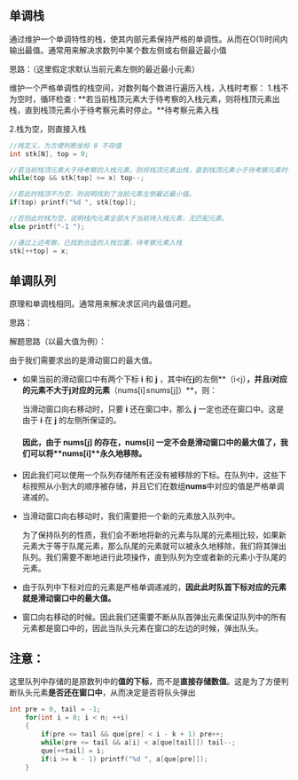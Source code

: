 ## 单调栈

通过维护一个单调特性的栈，使其内部元素保持严格的单调性。从而在O(1)时间内输出最值。通常用来解决求数列中某个数左侧或右侧最近最小值

思路：（这里假定求默认当前元素左侧的最近最小元素）

维护一个严格单调性的栈空间，对数列每个数进行遍历入栈，入栈时考察：
1.栈不为空时，循环检查 : **若当前栈顶元素大于待考察的入栈元素，则将栈顶元素出栈，直到栈顶元素小于待考察元素时停止。**待考察元素入栈

2.栈为空，则直接入栈

```c++
//栈定义，为方便判断坐标 0 不存值
int stk[N], top = 0;

//若当前栈顶元素大于待考察的入栈元素，则将栈顶元素出栈，直到栈顶元素小于待考察元素时停止
while(top && stk[top] >= x) top--;

//若此时栈顶不为空，则说明找到了当前元素左侧最近最小值。
if(top) printf("%d ", stk[top]); 

//否则此时栈为空，说明栈内元素全部大于当前待入栈元素，无匹配元素。
else printf("-1 ");

//通过上述考察，已找到合适的入栈位置，待考察元素入栈
stk[++top] = x;
```





## 单调队列

原理和单调栈相同。通常用来解决求区间内最值问题。

思路：

解题思路（以最大值为例）：

由于我们需要求出的是滑动窗口的最大值。

- 如果当前的滑动窗口中有两个下标 **i** 和 **j** ，其中**i**在**j**的左侧**（i<j）**，并且i对应的元素不大于j对应的元素**（nums[i]≤nums[j]）**，则：

  当滑动窗口向右移动时，只要 **i** 还在窗口中，那么 **j** 一定也还在窗口中。这是由于 **i** 在 **j** 的左侧所保证的。

  #### 因此，由于 **nums[j]** 的存在，**nums[i]** 一定不会是滑动窗口中的最大值了，我们可以将**nums[i]**永久地移除。

  

- 因此我们可以使用一个队列存储所有还没有被移除的下标。在队列中，这些下标按照从小到大的顺序被存储，并且它们在数组**nums**中对应的值是严格单调递减的。

  

- 当滑动窗口向右移动时，我们需要把一个新的元素放入队列中。

  为了保持队列的性质，我们会不断地将新的元素与队尾的元素相比较，如果新元素大于等于队尾元素，那么队尾的元素就可以被永久地移除，我们将其弹出队列。我们需要不断地进行此项操作，直到队列为空或者新的元素小于队尾的元素。

  

- 由于队列中下标对应的元素是严格单调递减的，**因此此时队首下标对应的元素就是滑动窗口中的最大值。**


- 窗口向右移动的时候。因此我们还需要不断从队首弹出元素保证队列中的所有元素都是窗口中的，因此当队头元素在窗口的左边的时候，弹出队头。


## 注意：

这里队列中存储的是原数列中的**值的下标**，而不是**直接存储数值**。这是为了方便判断队头元素**是否还在窗口中**，从而决定是否将队头弹出

```c++
int pre = 0, tail = -1;
    for(int i = 0; i < n; ++i)
    {
        if(pre <= tail && que[pre] < i - k + 1) pre++;
        while(pre <= tail && a[i] < a[que[tail]]) tail--;
        que[++tail] = i;
        if(i >= k - 1) printf("%d ", a[que[pre]]);
    }
```

